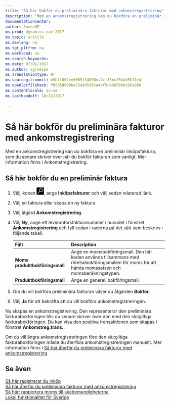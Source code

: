 ```yaml
---
title: "Så här bokför du preliminära fakturor med ankomstregistrering"
description: "Med en ankomstregistrering kan du bokföra en preliminär inköpsfaktura, som du senare skriver över när du bokför fakturan som vanligt."
documentationcenter: 
author: SorenGP
ms.prod: dynamics-nav-2017
ms.topic: article
ms.devlang: na
ms.tgt_pltfrm: na
ms.workload: na
ms.search.keywords: 
ms.date: 07/01/2017
ms.author: sgroespe
ms.translationtype: HT
ms.sourcegitcommit: b9b1f062ee6009f34698ea2cf33bc25bdd5b11e4
ms.openlocfilehash: fb5d5d690ba7349d599ca4af5c9865bb6c86a090
ms.contentlocale: sv-se
ms.lasthandoff: 10/23/2017

---
```

# <a name="how-to-post-preliminary-invoices-by-using-inward-registration"></a>Så här bokför du preliminära fakturor med ankomstregistrering
Med en ankomstregistrering kan du bokföra en preliminär inköpsfaktura, som du senare skriver över när du bokför fakturan som vanligt. Mer information finns i Ankomstregistrering.  

## <a name="to-post-a-preliminary-invoice"></a>Så här bokför du en preliminär faktura  

1.  Välj ikonen ![Söka efter sida eller rapport](../../media/ui-search/search_small.png "ikonen Söka efter sida eller rapport"), ange **Inköpsfakturor** och välj sedan relaterad länk.  
2.  Välj en faktura eller skapa en ny faktura.  
3.  Välj åtgärd **Ankomstregistrering**.  
4.  Välj **Ny**, ange ett leverantörsfakturanummer i huvudet i fönstret **Ankomstregistrering** och fyll sedan i raderna på det sätt som beskrivs i följande tabell.  

    |Fält|Description|  
    |---------------------------------|---------------------------------------|  
    |**Moms produktbokföringsmall**|Ange en momsbokföringsmall. Den här koden används tillsammans med rörelsebokföringsmallen för moms för att hämta momssatsen och momsberäkningstypen.|  
    |**Produktbokföringsmall**|Ange en generell bokföringsmall.|  

5.  Om du vill bokföra preliminära fakturan väljer du åtgärden **Bokför**.  
6.  Välj **Ja** för att bekräfta att du vill bokföra ankomstregistreringen.  

Nu skapas en ankomstregistrering. Den representerar den preliminära fakturabokföringen tills du senare skriver över den med den slutgiltiga fakturabokföringen. Du kan visa den positiva transaktionen som skapas i fönstret **Ankomstreg.trans.**.  

Om du vill ångra ankomstregistreringen före den slutgiltiga fakturabokföringen måste du återföra ankomstregistreringen manuellt. Mer information finns i [Så här återför du preliminära fakturor med ankomstregistrering](how-to-reverse-preliminary-invoices-by-using-inward-registration.md)  

## <a name="see-also"></a>Se även  
 [Så här registrerar du inköp](../../purchasing-how-record-purchases.md)   
 [Så här återför du preliminära fakturor med ankomstregistrering](how-to-reverse-preliminary-invoices-by-using-inward-registration.md)   
 [Så här: rapportera moms till skattemyndigheterna](../../finance-how-report-vat.md)   
 [Lokal funktionalitet för Sverige](sweden-local-functionality.md)

